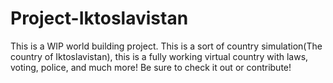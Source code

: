 # Project-Iktoslavistan
This is a WIP world building project. This is a sort of country simulation(The country of Iktoslavistan), this is a fully working virtual country with laws, voting, police, and much more! Be sure to check it out or contribute! 